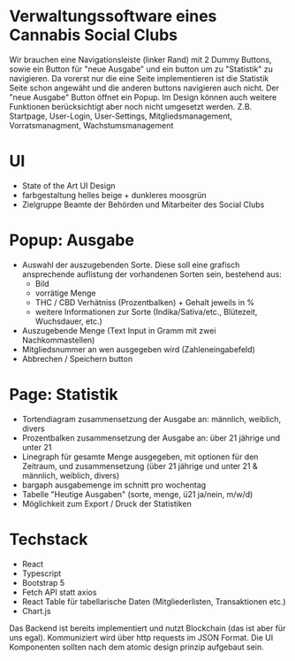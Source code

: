 # Verwaltungssoftware eines Cannabis Social Clubs

Wir brauchen eine Navigationsleiste (linker Rand) mit 2 Dummy Buttons, sowie ein Button für "neue Ausgabe" und ein button um zu "Statistik" zu navigieren. Da vorerst nur die eine Seite implementieren ist die Statistik Seite schon angewäht und die anderen buttons navigieren auch nicht. Der "neue Ausgabe" Button öffnet ein Popup. Im Design können auch weitere Funktionen berücksichtigt aber noch nicht umgesetzt werden. Z.B. Startpage, User-Login, User-Settings, Mitgliedsmanagement, Vorratsmanagment, Wachstumsmanagement

# UI

- State of the Art UI Design
- farbgestaltung helles beige + dunkleres moosgrün
- Zielgruppe Beamte der Behörden und Mitarbeiter des Social Clubs

# Popup: Ausgabe

- Auswahl der auszugebenden Sorte. Diese soll eine grafisch ansprechende auflistung der vorhandenen Sorten sein, bestehend aus:
    - Bild
    - vorrätige Menge
    - THC / CBD Verhätniss (Prozentbalken) + Gehalt jeweils in %
    - weitere Informationen zur Sorte (Indika/Sativa/etc., Blütezeit, Wuchsdauer, etc.)
- Auszugebende Menge (Text Input in Gramm mit zwei Nachkommastellen)
- Mitgliedsnummer an wen ausgegeben wird (Zahleneingabefeld)
- Abbrechen / Speichern button

# Page: Statistik

- Tortendiagram zusammensetzung der Ausgabe an: männlich, weiblich, divers
- Prozentbalken zusammensetzung der Ausgabe an: über 21 jährige und unter 21
- Linegraph für gesamte Menge ausgegeben, mit optionen für den Zeitraum, und zusammensetzung (über 21 jährige und unter 21 & männlich, weiblich, divers)
- bargaph ausgabemenge im schnitt pro wochentag
- Tabelle "Heutige Ausgaben" (sorte, menge, ü21 ja/nein, m/w/d)
- Möglichkeit zum Export / Druck der Statistiken

# Techstack

- React
- Typescript
- Bootstrap 5
- Fetch API statt axios
- React Table für tabellarische Daten (Mitgliederlisten, Transaktionen etc.)
- Chart.js

Das Backend ist bereits implementiert und nutzt Blockchain (das ist aber für uns egal). Kommuniziert wird über http requests im JSON Format. Die UI Komponenten sollten nach dem atomic design prinzip aufgebaut sein.
